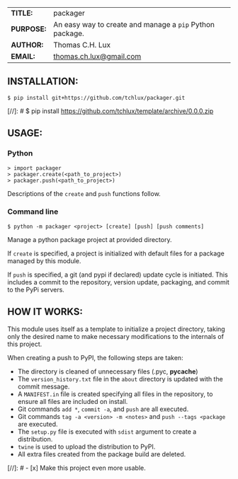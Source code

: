 |             |                |
|-------------|----------------|
|**TITLE:**   | packager       |
|**PURPOSE:** | An easy way to create and manage a `pip` Python package. |
|**AUTHOR:**  | Thomas C.H. Lux  |
|**EMAIL:**   | thomas.ch.lux@gmail.com |


## INSTALLATION:

    $ pip install git+https://github.com/tchlux/packager.git

[//]: # $ pip install https://github.com/tchlux/template/archive/0.0.0.zip

## USAGE:

### Python

    > import packager  
    > packager.create(<path_to_project>)
    > packager.push(<path_to_project>)

  Descriptions of the `create` and `push` functions follow.

### Command line

    $ python -m packager <project> [create] [push] [push comments]

  Manage a python package project at provided directory.

  If `create` is specified, a project is initialized with
  default files for a package managed by this module.

  If `push` is specified, a git (and pypi if declared) update
  cycle is initiated. This includes a commit to the repository,
  version update, packaging, and commit to the PyPi servers.

## HOW IT WORKS:

  This module uses itself as a template to initialize a project
  directory, taking only the desired name to make necessary
  modifications to the internals of this project.

  When creating a push to PyPI, the following steps are taken:
  - The directory is cleaned of unnecessary files (.pyc, __pycache__)
  - The `version_history.txt` file in the `about` directory is updated with the commit message.
  - A `MANIFEST.in` file is created specifying all files in the repository, to ensure all files are included on install.
  - Git commands `add *`, `commit -a`, and `push` are all executed.
  - Git commands `tag -a <version> -m <notes>` and `push --tags <package` are executed.
  - The `setup.py` file is executed with `sdist` argument to create a distribution.
  - `twine` is used to upload the distribution to PyPI.
  - All extra files created from the package build are deleted.

[//]: # - [x] Make this project even more usable.
